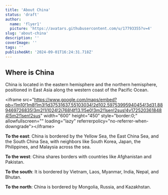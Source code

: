 ```yaml
---
title: 'About China'
status: 'draft'
author:
  name: 'flyer1'
  picture: 'https://avatars.githubusercontent.com/u/17793355?v=4'
slug: 'about-china'
description: ''
coverImage: ''
tags: ''
publishedAt: '2024-09-01T16:24:31.718Z'
---
```


## Where is China

China is located in the eastern hemisphere and the northern hemisphere, positioned in East Asia along the western coast of the Pacific Ocean.

&lt;iframe src="<https://www.google.com/maps/embed?pb=!1m10!1m8!1m3!1d37531637.55103034!2d102.59753995940454!3d31.889469726835!3m2!1i1024!2i768!4f13.1!5e0!3m2!1sen!2sus!4v1725203618484!5m2!1sen!2sus>" width="600" height="450" style="border:0;" allowfullscreen="" loading="lazy" referrerpolicy="no-referrer-when-downgrade"&gt;&lt;/iframe&gt;

**To the east**: China is bordered by the Yellow Sea, the East China Sea, and the South China Sea, with neighbors like South Korea, Japan, the Philippines, and Malaysia across the sea.

**To the west**: China shares borders with countries like Afghanistan and Pakistan.

**To the south**: It is bordered by Vietnam, Laos, Myanmar, India, Nepal, and Bhutan.

**To the north**: China is bordered by Mongolia, Russia, and Kazakhstan.